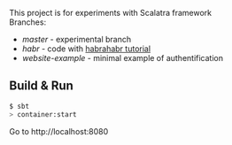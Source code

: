 This project is for experiments with Scalatra framework  
Branches:  
- *master* - experimental branch
- *habr* - code with [habrahabr tutorial](http://habrahabr.ru/post/262603/)
- *website-example* - minimal example of authentification

## Build & Run ##

```sh
$ sbt
> container:start
```

Go to http://localhost:8080
